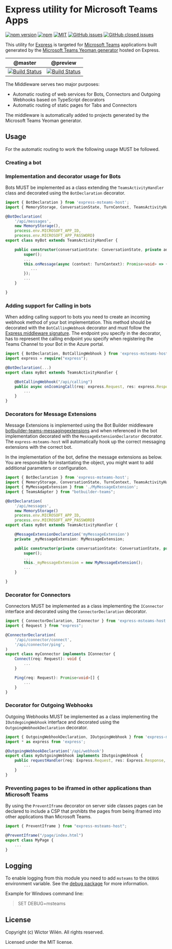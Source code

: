 # Express utility for Microsoft Teams Apps

[![npm version](https://badge.fury.io/js/express-msteams-host.svg)](https://www.npmjs.com/package/express-msteams-host)
[![npm](https://img.shields.io/npm/dt/express-msteams-host.svg)](https://www.npmjs.com/package/express-msteams-host)
[![MIT](https://img.shields.io/npm/l/express-msteams-host.svg)](https://github.com/wictorwilen/express-msteams-host/blob/master/LICENSE.md)
[![GitHub issues](https://img.shields.io/github/issues/wictorwilen/express-msteams-host.svg)](https://github.com/wictorwilen/express-msteams-host/issues)
[![GitHub closed issues](https://img.shields.io/github/issues-closed/wictorwilen/express-msteams-host.svg)](https://github.com/wictorwilen/express-msteams-host/issues?q=is%3Aissue+is%3Aclosed)

This utility for [Express](https://expressjs.com/) is targeted for [Microsoft Teams](https://docs.microsoft.com/en-us/microsoftteams/platform/) applications built generated by the [Microsoft Teams Yeoman generator](https://aka.ms/yoteams) hosted on Express.

 | @master | @preview |
 :--------:|:---------:
 [![Build Status](https://travis-ci.org/wictorwilen/express-msteams-host.svg?branch=master)](https://travis-ci.org/wictorwilen/express-msteams-host)|[![Build Status](https://travis-ci.org/wictorwilen/express-msteams-host.svg?branch=preview)](https://travis-ci.org/wictorwilen/express-msteams-host)

The Middleware serves two major purposes:

* Automatic routing of web services for Bots, Connectors and Outgoing Webhooks based on TypeScript decorators
* Automatic routing of static pages for Tabs and Connectors

The middleware is automatically added to projects generated by the Microsoft Teams Yeoman generator.

## Usage

For the automatic routing to work the following usage MUST be followed.

### Creating a bot

### Implementation and decorator usage for Bots

Bots MUST be implemented as a class extending the `TeamsActivityHandler` class and decorated using the `BotDeclaration` decorator.

``` TypeScript
import { BotDeclaration } from 'express-msteams-host';
import { MemoryStorage, ConversationState, TurnContext, TeamsActivityHandler, BotFrameworkAdapter } from 'botbuilder';

@BotDeclaration(
    '/api/messages',
    new MemoryStorage(),
    process.env.MICROSOFT_APP_ID,
    process.env.MICROSOFT_APP_PASSWORD)
export class myBot extends TeamsActivityHandler {

    public constructor(conversationState: ConversationState, private adapter: BotFrameworkAdapter) {
        super();
        ...
        this.onMessage(async (context: TurnContext): Promise<void> => {
           ...
        });
        ...
    }

}
```

### Adding support for Calling in bots

When adding calling support to bots you need to create an incoming webhook method of your bot implementation. This method should be decorated with the `BotCallingWebhook` decorator and must follow the [Express middleware signature](http://expressjs.com/en/4x/api.html#middleware-callback-function-examples). The endpoint you specify in the decorator, has to represent the calling endpoint you specify when registering the Teams Channel to your Bot in the Azure portal.

``` TypeScript
import { BotDeclaration, BotCallingWebhook } from 'express-msteams-host';
import express = require("express");

@BotDeclaration(...)
export class myBot extends TeamsActivityHandler {

    @BotCallingWebhook("/api/calling")
    public async onIcomingCall(req: express.Request, res: express.Response, next: express.NextFunction) {
        ...
    }
}

```

### Decorators for Message Extensions

Message Extensions is implemented using the Bot Builder middleware [botbuilder-teams-messagingextensions](https://github.com/wictorwilen/botbuilder-teams-messagingextensions) and when referenced in the bot implementation decorated with the `MessageExtensionDeclarator` decorator. The `express-msteams-host` will automatically hook up the correct messaging extensions with the correct bot.

In the implementation of the bot, define the message extensions as below. You are responsible for instantiating the object, you might want to add additional parameters or configuration.

``` TypeScript
import { BotDeclaration } from 'express-msteams-host';
import { MemoryStorage, ConversationState, TurnContext, TeamsActivityHandler, BotFrameworkAdapter } from 'botbuilder';
import { MyMessageExtension } from './MyMessageExtension';
import { TeamsAdapter } from "botbuilder-teams";

@BotDeclaration(
    '/api/messages',
    new MemoryStorage()
    process.env.MICROSOFT_APP_ID,
    process.env.MICROSOFT_APP_PASSWORD)
export class myBot extends TeamsActivityHandler {

    @MessageExtensionDeclaration('myMessageExtension')
    private _myMessageExtension: MyMessageExtension;

    public constructor(private conversationState: ConversationState, private adapter: BotFrameworkAdapter) {
        super();
        ...
        this._myMessageExtension = new MyMessageExtension();
        ...
    }

}
```

### Decorator for Connectors

Connectors MUST be implemented as a class implementing the `IConnector` interface and decorated using the `ConnectorDeclaration` decorator.

``` TypeScript
import { ConnectorDeclaration, IConnector } from 'express-msteams-host';
import { Request } from "express";

@ConnectorDeclaration(
    '/api/connector/connect',
    '/api/connector/ping',
)
export class myConnector implements IConnector {
    Connect(req: Request): void {
        ...
    }

    Ping(req: Request): Promise<void>[] {
        ...
    }
}
```

### Decorator for Outgoing Webhooks

Outgoing Webhooks MUST be implemented as a class implementing the `IOutdegoingWebhook` interface and decorated using the `OutgoingWebhookDeclaration` decorator.

``` TypeScript
import { OutgoingWebhookDeclaration, IOutgoingWebhook } from 'express-msteams-host';
import * as express from 'express';

@OutgoingWebhookDeclaration('/api/webhook')
export class myOutgoingWebhook implements IOutgoingWebhook {
    public requestHandler(req: Express.Request, res: Express.Response, next: Express.NextFunction): any {
        ...
    }
}
```

### Preventing pages to be iframed in other applications than Microsoft Teams

By using the `PreventIframe` decorator on server side classes pages can be declared to include a CSP that prohibts the pages from being
iframed into other applications than Microsoft Teams.

``` TypeScript
import { PreventIframe } from "express-msteams-host";

@PreventIframe("/page/index.html")
export class MyPage {
    ...
}
```

## Logging

To enable logging from this module you need to add `msteams` to the `DEBUG` environment variable. See the [debug package](https://www.npmjs.com/package/debug) for more information.

Example for Windows command line:

> SET DEBUG=msteams

## License

Copyright (c) Wictor Wilén. All rights reserved.

Licensed under the MIT license.
